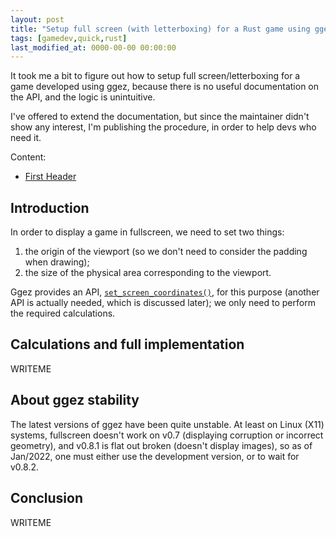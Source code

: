 ```yaml
---
layout: post
title: "Setup full screen (with letterboxing) for a Rust game using ggez"
tags: [gamedev,quick,rust]
last_modified_at: 0000-00-00 00:00:00
---
```


It took me a bit to figure out how to setup full screen/letterboxing for a game developed using ggez, because there is no useful documentation on the API, and the logic is unintuitive.

I've offered to extend the documentation, but since the maintainer didn't show any interest, I'm publishing the procedure, in order to help devs who need it.

Content:

- [First Header](#first-header)

## Introduction

In order to display a game in fullscreen, we need to set two things:

1. the origin of the viewport (so we don't need to consider the padding when drawing);
2. the size of the physical area corresponding to the viewport.

Ggez provides an API, [`set_screen_coordinates()`](https://github.com/ggez/ggez/blob/8504318a97174bda261d2f233a191d8df3815334/src/graphics/canvas.rs#L289), for this purpose (another API is actually needed, which is discussed later); we only need to perform the required calculations.

## Calculations and full implementation

WRITEME

## About ggez stability

The latest versions of ggez have been quite unstable. At least on Linux (X11) systems, fullscreen doesn't work on v0.7 (displaying corruption or incorrect geometry), and v0.8.1 is flat out broken (doesn't display images), so as of Jan/2022, one must either use the development version, or to wait for v0.8.2.

## Conclusion

WRITEME
